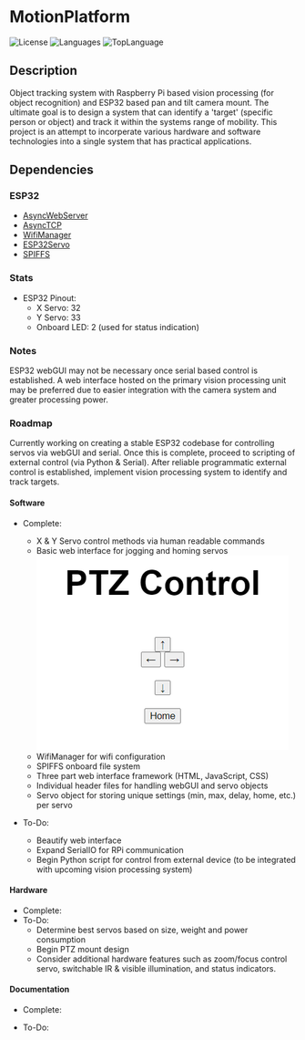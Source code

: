 # MotionPlatform

![License](https://img.shields.io/github/license/MichelfrancisBustillos/MotionPlatform)
![Languages](https://img.shields.io/github/languages/count/MichelfrancisBustillos/MotionPlatform)
![TopLanguage](https://img.shields.io/github/languages/top/MichelfrancisBustillos/MotionPlatform)

## Description
  
  Object tracking system with Raspberry Pi based vision processing (for object recognition) and ESP32 based pan and tilt camera mount.
  The ultimate goal is to design a system that can identify a 'target' (specific person or object) and track it within the systems range of mobility. This project is an attempt to incorperate various hardware and software technologies into a single system that has practical applications.

## Dependencies
  
### ESP32

- [AsyncWebServer](https://github.com/me-no-dev/ESPAsyncWebServer)
- [AsyncTCP](https://github.com/me-no-dev/AsyncTCP)
- [WifiManager](https://github.com/tzapu/WiFiManager)
- [ESP32Servo](https://github.com/madhephaestus/ESP32Servo)
- [SPIFFS](https://docs.espressif.com/projects/esp-idf/en/latest/esp32/api-reference/storage/spiffs.html)

### Stats

- ESP32 Pinout:
  - X Servo: 32
  - Y Servo: 33
  - Onboard LED: 2 (used for status indication)

### Notes

  ESP32 webGUI may not be necessary once serial based control is established. A web interface hosted on the primary vision processing unit may be preferred due to easier integration with the camera system and greater processing power.

### Roadmap

  Currently working on creating a stable ESP32 codebase for controlling servos via webGUI and serial.
  Once this is complete, proceed to scripting of external control (via Python & Serial).
  After reliable programmatic external control is established, implement vision processing system to identify and track targets.

#### Software

- Complete:  
  - X & Y Servo control methods via human readable commands
  - Basic web interface for jogging and homing servos  
  ![webGUI](/Docs/webGUI.png)
  - WifiManager for wifi configuration
  - SPIFFS onboard file system
  - Three part web interface framework (HTML, JavaScript, CSS)
  - Individual header files for handling webGUI and servo objects
  - Servo object for storing unique settings (min, max, delay, home, etc.) per servo

- To-Do:
  - Beautify web interface
  - Expand SerialIO for RPi communication
  - Begin Python script for control from external device (to be integrated with upcoming vision processing system)

#### Hardware

- Complete:
- To-Do:
  - Determine best servos based on size, weight and power consumption
  - Begin PTZ mount design
  - Consider additional hardware features such as zoom/focus control servo, switchable IR & visible illumination, and status indicators.

#### Documentation

- Complete:

- To-Do:
